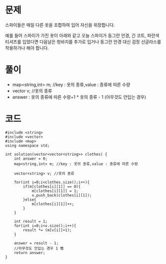 # 문제
스파이들은 매일 다른 옷을 조합하여 입어 자신을 위장합니다.

예를 들어 스파이가 가진 옷이 아래와 같고 오늘 스파이가 동그란 안경, 긴 코트, 파란색 티셔츠를 입었다면 다음날은 청바지를 추가로 입거나 동그란 안경 대신 검정 선글라스를 착용하거나 해야 합니다.

# 풀이
- map<string,int> m; //key : 옷의 종류,value : 종류에 따른 수량
- vector<string> v; //옷의 종류
- answer : 옷의 종류에 따른 수량+1 * 옷의 종류 - 1 (아무것도 안입는 경우)


# 코드
```
#include <string>
#include <vector>
#include <map>
using namespace std;

int solution(vector<vector<string>> clothes) {
    int answer = 0;
    map<string,int> m; //key : 옷의 종류,value : 종류에 따른 수량
    
    vector<string> v; //옷의 종류
    
    for(int i=0;i<clothes.size();i++){
        if(m[clothes[i][1]] == 0){
            m[clothes[i][1]] = 1;
            v.push_back(clothes[i][1]);
        }else{
            m[clothes[i][1]]++;
        }
    }
    
    int result = 1;
    for(int i=0;i<v.size();i++){
        result *= (m[v[i]]+1);
    }
    
    answer = result - 1;
    //아무것도 안입는 경우 1 뺌
    return answer;
}
```